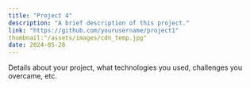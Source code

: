 ```yaml
---
title: "Project 4"
description: "A brief description of this project."
link: "https://github.com/yourusername/project1"
thumbnail:"/assets/images/cdn_temp.jpg"
date: 2024-05-28
---
```


Details about your project, what technologies you used, challenges you overcame, etc.
